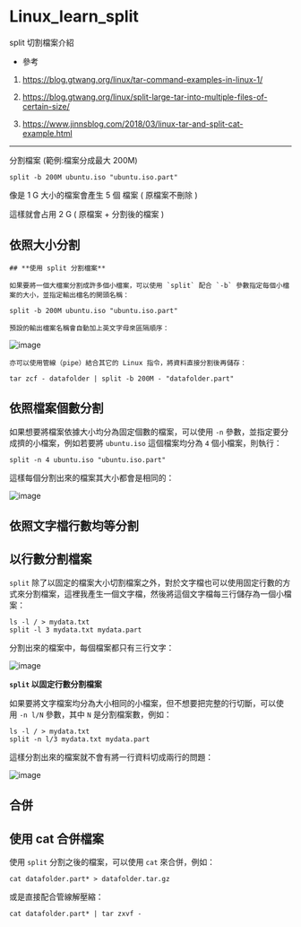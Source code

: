 # Linux_learn_split
split 切割檔案介紹

* 參考

1. https://blog.gtwang.org/linux/tar-command-examples-in-linux-1/

2. https://blog.gtwang.org/linux/split-large-tar-into-multiple-files-of-certain-size/

3. https://www.jinnsblog.com/2018/03/linux-tar-and-split-cat-example.html

---
分割檔案 (範例:檔案分成最大 200M)
```
split -b 200M ubuntu.iso "ubuntu.iso.part"
```

像是 1 G 大小的檔案會產生 5 個 檔案 ( 原檔案不刪除 )

這樣就會占用 2 G ( 原檔案 + 分割後的檔案 )

依照大小分割
---
    
    ## **使用 split 分割檔案**
    
    如果要將一個大檔案分割成許多個小檔案，可以使用 `split` 配合 `-b` 參數指定每個小檔案的大小，並指定輸出檔名的開頭名稱：
    
```
split -b 200M ubuntu.iso "ubuntu.iso.part"
```
    
    預設的輸出檔案名稱會自動加上英文字母來區隔順序：
    
   ![image](https://user-images.githubusercontent.com/96226780/201688662-22f584f9-593b-4f95-b241-37605a5f9998.png)

    
    亦可以使用管線（pipe）結合其它的 Linux 指令，將資料直接分割後再儲存：
    
```
tar zcf - datafolder | split -b 200M - "datafolder.part"
```

依照檔案個數分割
---

如果想要將檔案依據大小均分為固定個數的檔案，可以使用 `-n` 參數，並指定要分成擠的小檔案，例如若要將 `ubuntu.iso` 這個檔案均分為 `4` 個小檔案，則執行：

```
split -n 4 ubuntu.iso "ubuntu.iso.part"
```

這樣每個分割出來的檔案其大小都會是相同的：

![image](https://user-images.githubusercontent.com/96226780/201688865-1af4e779-01f5-44b1-9b37-a4c50ce0dc82.png)

依照文字檔行數均等分割
---
    
## **以行數分割檔案**
    
`split` 除了以固定的檔案大小切割檔案之外，對於文字檔也可以使用固定行數的方式來分割檔案，這裡我產生一個文字檔，然後將這個文字檔每三行儲存為一個小檔案：
    
```
ls -l / > mydata.txt
split -l 3 mydata.txt mydata.part
```
    
分割出來的檔案中，每個檔案都只有三行文字：

![image](https://user-images.githubusercontent.com/96226780/201689027-82b4ef94-9c8a-4de2-94e5-cca64a8c9c85.png)

**`split` 以固定行數分割檔案**

如果要將文字檔案均分為大小相同的小檔案，但不想要把完整的行切斷，可以使用 `-n l/N` 參數，其中 `N` 是分割檔案數，例如：

```
ls -l / > mydata.txt
split -n l/3 mydata.txt mydata.part
```

這樣分割出來的檔案就不會有將一行資料切成兩行的問題：

![image](https://user-images.githubusercontent.com/96226780/201689091-602d85ff-c8c5-4800-b135-1bc73a5a2232.png)

合併
---

## **使用 cat 合併檔案**

使用 `split` 分割之後的檔案，可以使用 `cat` 來合併，例如：

```
cat datafolder.part* > datafolder.tar.gz
```

或是直接配合管線解壓縮：

```
cat datafolder.part* | tar zxvf -
```

